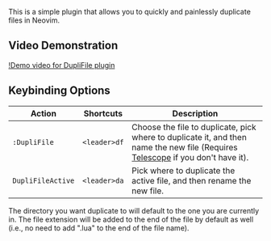 This is a simple plugin that allows you to quickly and painlessly duplicate files in Neovim.

## Video Demonstration
[!Demo video for DupliFile plugin](https://github.com/user-attachments/assets/6c95333f-eef6-4195-9537-3644312849a8)

## Keybinding Options

| Action | Shortcuts | Description |
| ------ | --------- | ----------- |
| ``:DupliFile`` | ``<leader>df`` | Choose the file to duplicate, pick where to duplicate it, and then name the new file (Requires [Telescope](https://github.com/nvim-telescope/telescope.nvim) if you don't have it). |
| ``DupliFileActive`` | ``<leader>da`` | Pick where to duplicate the active file, and then rename the new file. |

The directory you want duplicate to will default to the one you are currently in. The file extension will be added to the end of the file by default as well (i.e., no need to add ".lua" to the end of the file name).
